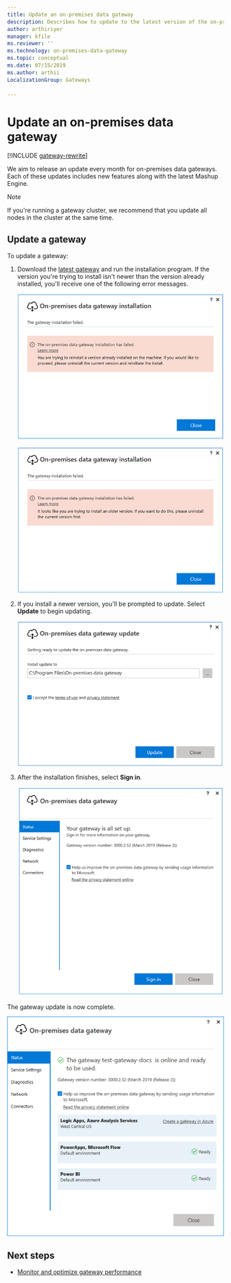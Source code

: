 ```yaml
---
title: Update an on-premises data gateway
description: Describes how to update to the latest version of the on-premises data gateway.
author: arthiriyer
manager: kfile
ms.reviewer: ''
ms.technology: on-premises-data-gateway
ms.topic: conceptual
ms.date: 07/15/2019
ms.author: arthii
LocalizationGroup: Gateways

---
```


# Update an on-premises data gateway

[!INCLUDE [gateway-rewrite](../includes/gateway-rewrite.md)]

We aim to release an update every month for on-premises data gateways. Each of these updates includes new features along with the latest Mashup Engine.

> [!NOTE]
> If you're running a gateway cluster, we recommend that you update all nodes in the cluster at the same time.

## Update a gateway

To update a gateway:

1. Download the [latest gateway](https://go.microsoft.com/fwlink/?LinkId=820925&clcid=0x409) and run the installation program. If the version you're trying to install isn't newer than the version already installed, you'll receive one of the following error messages.

   ![The update version is the same as the installed version](media/service-gateway-update/gateway-same-version.png)

   ![The update version is older than the installed version](media/service-gateway-update/gateway-old-version.png)

1. If you install a newer version, you'll be prompted to update. Select **Update** to begin updating.

   ![Getting ready to update](media/service-gateway-update/update-getting-ready.png)

1. After the installation finishes, select **Sign in**.

   ![Gateway update sign-in](media/service-gateway-update/gateway-update-signin.png)

The gateway update is now complete.

![The gateway update is complete](media/service-gateway-update/gateway-update-complete.png)

## Next steps

* [Monitor and optimize gateway performance](service-gateway-performance.md)
